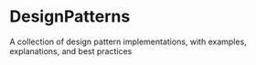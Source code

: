 # DesignPatterns
A collection of design pattern implementations, with examples, explanations, and best practices
